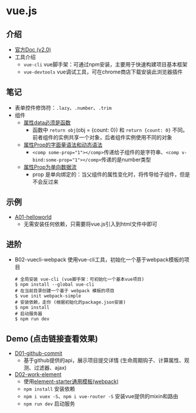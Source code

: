 # vue.js

## 介绍

- [官方Doc (v2.0)](http://cn.vuejs.org/v2/guide/)
- 工具介绍
    - `vue-cli` vue脚手架：可通过npm安装，主要用于快速构建项目基本框架
    - `vue-devtools` vue调试工具，可在chrome商店下载安装此浏览器插件

## 笔记

- 表单控件修饰符：`.lazy`、`.number`、`.trim`
- 组件
    - [属性data必须是函数](http://cn.vuejs.org/v2/guide/components.html#data-必须是函数)
        - 函数中 `return obj`(obj = {count: 0}) 和 `return {count: 0}` 不同。前者组件的实例共享一个对象，后者组件实例使用不同的对象
    - [属性Prop的字面量语法和动态语法](http://cn.vuejs.org/v2/guide/components.html#字面量语法-vs-动态语法)
        - `<comp some-prop="1"></comp>`传递给子组件的是字符串、`<comp v-bind:some-prop="1"></comp>`传递的是number类型
    - [属性Prop为单向数据流](http://cn.vuejs.org/v2/guide/components.html#单向数据流)
        - prop 是单向绑定的：当父组件的属性变化时，将传导给子组件，但是不会反过来

## 示例

- [A01-helloworld](https://oldinaction.github.io/smweb/vuejs/A01-helloworld/)
    - 无需安装任何依赖，只需要将vue.js引入到html文件中即可

## 进阶

- B02-vuecli-webpack 使用vue-cli工具，初始化一个基于webpack模板的项目

    ```shell
    # 全局安装 vue-cli (vue脚手架：可初始化一个基本vue项目)
    $ npm install --global vue-cli
    # 在当前目录创建一个基于 webpack 模板的项目
    $ vue init webpack-simple
    # 安装依赖，走你 (根据初始化的package.json安装)
    $ npm install
    # 启动服务器
    $ npm run dev
    ```

## Demo (点击链接查看效果)

- [D01-github-commit](https://oldinaction.github.io/smweb/vuejs/D01-github-commit/)
    - 基于github提供的api，展示项目提交详情 (生命周期钩子、计算属性、观测、过滤器、ajax)
- [D02-work-element](https://oldinaction.github.io/smweb/vuejs/D02-work-element/)
    - 使用[element-starter通用模板(webpack)](https://github.com/ElementUI/element-starter)
    - `npm install` 安装依赖
    - `npm i vuex -S`、`npm i vue-router -S` 安装vue提供的mixin和路由
    - `npm run dev` 启动服务
